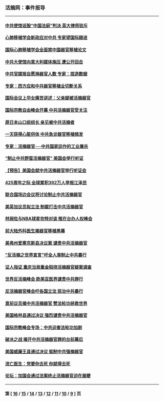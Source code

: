 ### 活摘网：事件报导
---
#### [中共使馆诋毁“中国法庭”判决 英大律师驳斥](../../pages/nf5877/n13833945.md?10150430) 
#### [心肺移植学会新政应对中共 专家望国际跟进](../../pages/nf5877/n13829043.md?10150430) 
#### [国际心肺移植学会全面禁中国器官移植论文](../../pages/nf5877/n13827785.md?10150430) 
#### [中共大使馆向意大利媒体施压 遭公开回击](../../pages/nf5877/n13826038.md?10150430) 
#### [中共官媒报自愿捐器官人数 专家：捏造数据](../../pages/nf5877/n13814130.md?10150430) 
#### [专家：西方应和中共器官移植业切断关系](../../pages/nf5877/n13772828.md?10150430) 
#### [国际会议上华女痛苦讲述：父亲疑被活摘器官](../../pages/nf5877/n13771583.md?10150430) 
#### [国际宗教自由峰会开幕 中共活摘器官受关注](../../pages/nf5877/n13769995.md?10150430) 
#### [原日本山口组组长 亲见被中共活摘者](../../pages/nf5877/n13767360.md?10150430) 
#### [一天获得心脏供体 中共急诊器官移植频发](../../pages/nf5877/n13764689.md?10150430) 
#### [专家：活摘器官──中共国家运作的工业屠杀](../../pages/nf5877/n13761178.md?10150430) 
#### [“制止中共野蛮活摘器官” 美国会举行听证](../../pages/nf5877/n13735831.md?10150430) 
#### [【预告】美国会就中共活摘器官举行听证会](../../pages/nf5877/n13732843.md?10150430) 
#### [425周年之际 全球累积392万人举报江泽民](../../pages/nf5877/n13719232.md?10150430) 
#### [联合国场边会议将讨论制止中共活摘器官](../../pages/nf5877/n13656361.md?10150430) 
#### [美英加议员拟立法 制裁打击中共活摘器官](../../pages/nf5877/n13430251.md?10150430) 
#### [林昶佐与NBA球星坎特对谈 推在台办人权峰会](../../pages/nf5877/n13414467.md?10150430) 
#### [前大陆外科医生揭器官移植黑幕](../../pages/nf5877/n13401416.md?10150430) 
#### [美弗州爱塞克斯县决议案 谴责中共活摘器官](../../pages/nf5877/n13320919.md?10150430) 
#### [“反活摘之世界宣言”吁全人类制止中共暴行](../../pages/nf5877/n13259730.md?10150430) 
#### [证人指证 重庆当局重金阻挠活摘器官疑案调查](../../pages/nf5877/n13259127.md?10150430) 
#### [世界反活摘峰会 欧美亚医界谴责中共罪行](../../pages/nf5877/n13253550.md?10150430) 
#### [反活摘器官峰会吁各国立法 惩治中共暴行](../../pages/nf5877/n13245052.md?10150430) 
#### [意前议员揭中共活摘器官 赞法轮功拯救世界](../../pages/nf5877/n13203445.md?10150430) 
#### [美国格林县通过决议 强烈谴责中共活摘器官](../../pages/nf5877/n13119367.md?10150430) 
#### [国际宗教峰会专场：中共迫害法轮功加剧](../../pages/nf5877/n13088279.md?10150430) 
#### [破冰之战 揭开中共活摘器官罪的台前幕后](../../pages/nf5877/n13082457.md?10150430) 
#### [美国威廉王县通过决议 抵制中共强摘器官](../../pages/nf5877/n13056521.md?10150430) 
#### [流亡医生：党要你去死 你就得去死](../../pages/nf5877/n13052835.md?10150430) 
#### [论坛：加国会通过法案终止活摘器官迫在眉睫](../../pages/nf5877/n13029839.md?10150430) 

---
#### 第 [ [16](./16.md?10150430) / [15](./15.md?10150430) / [14](./14.md?10150430) / [13](./13.md?10150430) / [12](./12.md?10150430) / [11](./11.md?10150430) / [10](./10.md?10150430) / [9](./9.md?10150430) ] 页
